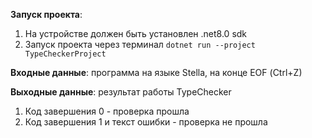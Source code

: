 **Запуск проекта**:
1. На устройстве должен быть установлен .net8.0 sdk
2. Запуск проекта через терминал ```dotnet run --project TypeCheckerProject```

**Входные данные**: программа на языке Stella, на конце EOF (Сtrl+Z) 

**Выходные данные**: результат работы TypeChecker

1. Код завершения 0 - проверка прошла
2. Код завершения 1 и текст ошибки - проверка не прошла
